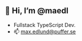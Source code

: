 ## 👋 Hi, I’m @maedl
- Fullstack TypeScript Dev. 
- 📫 max.edlund@puffer.se

<!---
maedl/maedl is a ✨ special ✨ repository because its `README.md` (this file) appears on your GitHub profile.
You can click the Preview link to take a look at your changes.
--->

